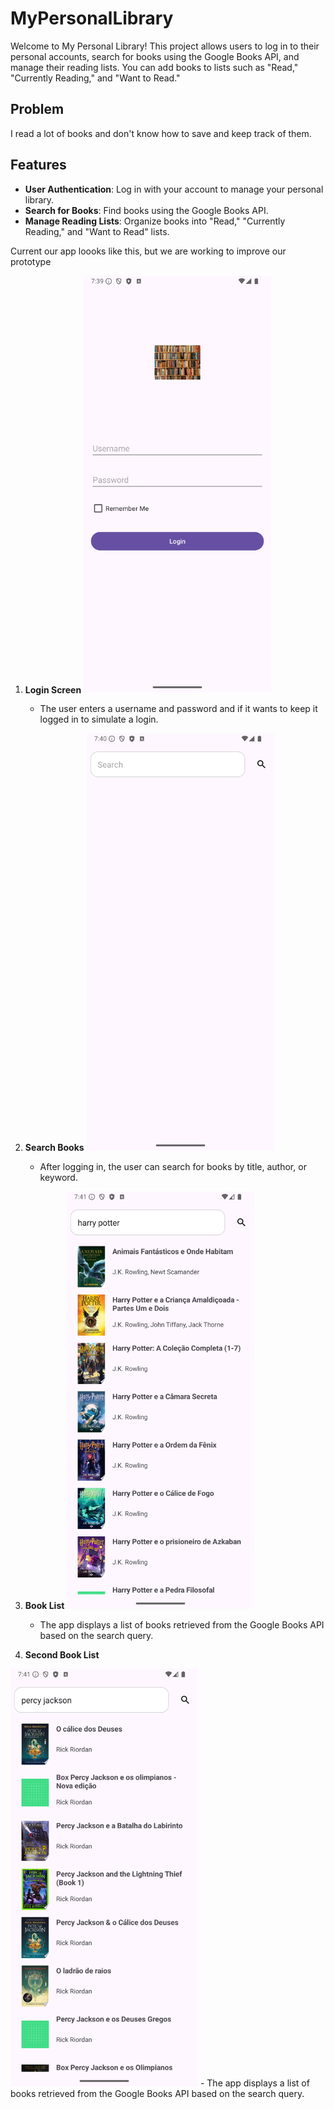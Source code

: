# MyPersonalLibrary

Welcome to My Personal Library! This project allows users to log in to their personal accounts, search for books using the Google Books API,
and manage their reading lists. You can add books to lists such as "Read," "Currently Reading," and "Want to Read."

## Problem 

I read a lot of books and don't know how to save and keep track of them.

## Features
- **User Authentication**: Log in with your account to manage your personal library.
- **Search for Books**: Find books using the Google Books API.
- **Manage Reading Lists**: Organize books into "Read," "Currently Reading," and "Want to Read" lists.

Current our app loooks like this, but we are working to improve our prototype

1. **Login Screen**
   <img src="dummy_login.png" alt="Login Screen" title="Login Screen" width="300"/>
   - The user enters a username and password and if it wants to keep it logged in to simulate a login.

2. **Search Books**
   <img src="search.png" alt="search books" title="Search Books" width="300"/>
   - After logging in, the user can search for books by title, author, or keyword.

3. **Book List**
   <img src="search1.png" alt="search books" title="List Books" width="300"/>
   - The app displays a list of books retrieved from the Google Books API based on the search query.

4. **Second Book List**
  <img src="search2.png" alt="search books" title="Second list" width="300"/> 
  - The app displays a list of books retrieved from the Google Books API based on the search query.

